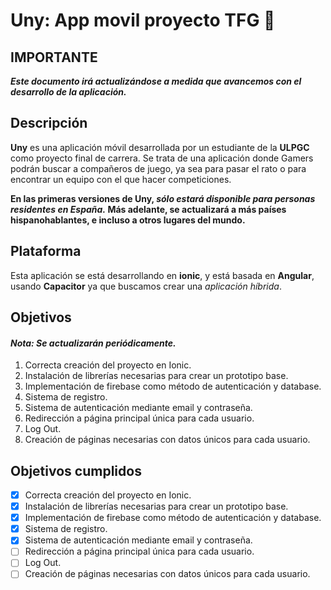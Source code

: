 # Uny: App movil proyecto TFG :school_satchel:
## IMPORTANTE

***Este documento irá actualizándose a medida que avancemos con el desarrollo de la aplicación.***

## Descripción

**Uny** es una aplicación móvil desarrollada por un estudiante de la **ULPGC** como proyecto final de carrera. 
Se trata de una aplicación donde Gamers podrán buscar a compañeros de juego, ya sea para pasar el rato o para encontrar un equipo con el que hacer competiciones.

**En las primeras versiones de Uny, _sólo estará disponible para personas residentes en España._ Más adelante, se actualizará a más países hispanohablantes,
e incluso a otros lugares del mundo.**

## Plataforma
Esta aplicación se está desarrollando en **ionic**, y está basada en **Angular**, usando **Capacitor** ya que buscamos crear una _aplicación híbrida_.

## Objetivos 
#### _Nota: Se actualizarán periódicamente._
1. Correcta creación del proyecto en Ionic.
2. Instalación de librerías necesarias para crear un prototipo base.
3. Implementación de firebase como método de autenticación y database.
4. Sistema de registro.
5. Sistema de autenticación mediante email y contraseña.
6. Redirección a página principal única para cada usuario.
7. Log Out.
8. Creación de páginas necesarias con datos únicos para cada usuario.

## Objetivos cumplidos
- [x] Correcta creación del proyecto en Ionic.
- [x] Instalación de librerías necesarias para crear un prototipo base.
- [x] Implementación de firebase como método de autenticación y database.
- [x] Sistema de registro.
- [x] Sistema de autenticación mediante email y contraseña.
- [ ] Redirección a página principal única para cada usuario.
- [ ] Log Out.
- [ ] Creación de páginas necesarias con datos únicos para cada usuario.
